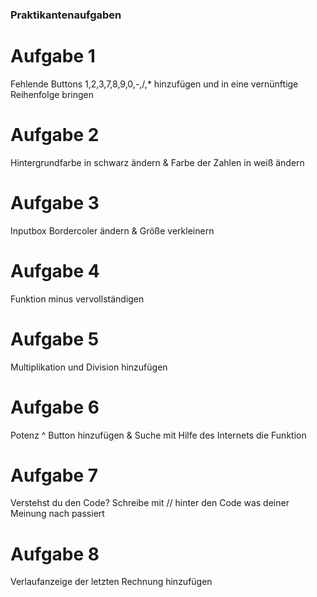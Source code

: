 ### Praktikantenaufgaben

# Aufgabe 1
Fehlende Buttons 1,2,3,7,8,9,0,-,/,* hinzufügen und in eine vernünftige Reihenfolge bringen

# Aufgabe 2
Hintergrundfarbe in schwarz ändern & Farbe der Zahlen in weiß ändern  

# Aufgabe 3
Inputbox Bordercoler ändern & Größe verkleinern 

# Aufgabe 4
Funktion minus vervollständigen

# Aufgabe 5
Multiplikation und Division hinzufügen 

# Aufgabe 6
Potenz ^ Button hinzufügen & Suche mit Hilfe des Internets die Funktion

# Aufgabe 7
Verstehst du den Code? Schreibe mit // hinter den Code was deiner Meinung nach passiert

# Aufgabe 8
Verlaufanzeige der letzten Rechnung hinzufügen
